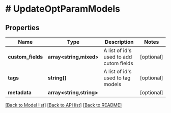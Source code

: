 # # UpdateOptParamModels

## Properties

Name | Type | Description | Notes
------------ | ------------- | ------------- | -------------
**custom_fields** | **array<string,mixed>** | A list of id&#39;s used to add cutom fields | [optional]
**tags** | **string[]** | A list of id&#39;s used to tag models | [optional]
**metadata** | **array<string,string>** |  | [optional]

[[Back to Model list]](../../README.md#models) [[Back to API list]](../../README.md#endpoints) [[Back to README]](../../README.md)
